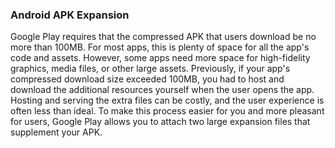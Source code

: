 ### Android APK Expansion

Google Play requires that the compressed APK that users download be no more than 100MB. For most apps, this is plenty of space for all the app's code and assets. However, some apps need more space for high-fidelity graphics, media files, or other large assets. Previously, if your app's compressed download size exceeded 100MB, you had to host and download the additional resources yourself when the user opens the app. Hosting and serving the extra files can be costly, and the user experience is often less than ideal. To make this process easier for you and more pleasant for users, Google Play allows you to attach two large expansion files that supplement your APK.
